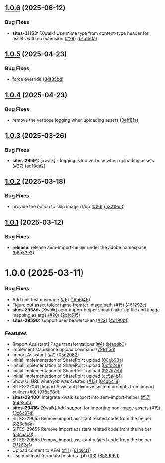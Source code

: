 ## [1.0.6](https://github.com/adobe/aem-import-helper/compare/v1.0.5...v1.0.6) (2025-06-12)


### Bug Fixes

* **sites-31153:** [Xwalk] Use mime type from content-type header for assets with no extension ([#29](https://github.com/adobe/aem-import-helper/issues/29)) ([bebf50a](https://github.com/adobe/aem-import-helper/commit/bebf50a6953926c95e28b82d4d3e567a1587d7fc))

## [1.0.5](https://github.com/adobe/aem-import-helper/compare/v1.0.4...v1.0.5) (2025-04-23)


### Bug Fixes

* force override ([3df35bd](https://github.com/adobe/aem-import-helper/commit/3df35bd062ed6a0b294dc89ad1f724d479d4110e))

## [1.0.4](https://github.com/adobe/aem-import-helper/compare/v1.0.3...v1.0.4) (2025-04-23)


### Bug Fixes

* remove the verbose logging when uploading assets ([3eff81a](https://github.com/adobe/aem-import-helper/commit/3eff81a08acbfa35f892b184e8b10faf3edded37))

## [1.0.3](https://github.com/adobe/aem-import-helper/compare/v1.0.2...v1.0.3) (2025-03-26)


### Bug Fixes

* **sites-29591:** [xwalk] - logging is too verbose when uploading assets ([#27](https://github.com/adobe/aem-import-helper/issues/27)) ([ad13da2](https://github.com/adobe/aem-import-helper/commit/ad13da22b579f226dd51bf0a052146a10f1dab03))

## [1.0.2](https://github.com/adobe/aem-import-helper/compare/v1.0.1...v1.0.2) (2025-03-18)


### Bug Fixes

* provide the option to skip image dl/up ([#26](https://github.com/adobe/aem-import-helper/issues/26)) ([a3219d3](https://github.com/adobe/aem-import-helper/commit/a3219d308c652f868273bcdd0f11bd6efc464f44))

## [1.0.1](https://github.com/adobe/aem-import-helper/compare/v1.0.0...v1.0.1) (2025-03-12)


### Bug Fixes

* **release:** release aem-import-helper under the adobe namespace ([b6b53e2](https://github.com/adobe/aem-import-helper/commit/b6b53e299af399dc6fb11700152fdf9eddea70c3))

# 1.0.0 (2025-03-11)


### Bug Fixes

* Add unit test coverage ([#6](https://github.com/adobe/aem-import-helper/issues/6)) ([16b6146](https://github.com/adobe/aem-import-helper/commit/16b6146e46ab3783ddf031b2868283ca5f4912be))
* Figure out asset folder name from jcr image path ([#15](https://github.com/adobe/aem-import-helper/issues/15)) ([461292c](https://github.com/adobe/aem-import-helper/commit/461292cdbc6c36dac2a2e63af6c6f2134a47c754))
* **sites-29589:** [Xwalk] aem-import-helper should take zip file and image mapping as args ([#20](https://github.com/adobe/aem-import-helper/issues/20)) ([2c1c615](https://github.com/adobe/aem-import-helper/commit/2c1c6157ed773af55897599d239499df458d1ef7))
* **sites-29590:** support user bearer token ([#22](https://github.com/adobe/aem-import-helper/issues/22)) ([4d190b1](https://github.com/adobe/aem-import-helper/commit/4d190b1260dc81315e6537707f075a909f17db43))


### Features

* [Import Assistant] Page transformations ([#4](https://github.com/adobe/aem-import-helper/issues/4)) ([bfacdb0](https://github.com/adobe/aem-import-helper/commit/bfacdb0fe1f18c764f5b490e24dfd6245e9b13f8))
* Implement standalone upload command ([72fd15d](https://github.com/adobe/aem-import-helper/commit/72fd15dad79cd8e4757cfdbf8c400ef2acf318a7))
* Import Assistant ([#7](https://github.com/adobe/aem-import-helper/issues/7)) ([05e2082](https://github.com/adobe/aem-import-helper/commit/05e20828207665fd7db74299d31392fedf95ad20))
* Initial implementation of SharePoint upload ([00eb93a](https://github.com/adobe/aem-import-helper/commit/00eb93afb41f061d755f91d503d4759e5aa1ee44))
* Initial implementation of SharePoint upload ([6cfc248](https://github.com/adobe/aem-import-helper/commit/6cfc248da1d9648712ca305a9367477fa4020db6))
* Initial implementation of SharePoint upload ([927d7eb](https://github.com/adobe/aem-import-helper/commit/927d7ebbf720c350aa3464bb6561ef5bacaecbcd))
* Initial implementation of SharePoint upload ([cc5a4b1](https://github.com/adobe/aem-import-helper/commit/cc5a4b15666cde54a870bd1feb01c369bf9535ed))
* Show UI URL when job was created ([#13](https://github.com/adobe/aem-import-helper/issues/13)) ([04db418](https://github.com/adobe/aem-import-helper/commit/04db41864b551ea88778882b32afcc1ba52c539b))
* SITES-27041 [Import Assistant] Remove system prompts from import builder ([#9](https://github.com/adobe/aem-import-helper/issues/9)) ([978a68d](https://github.com/adobe/aem-import-helper/commit/978a68d8c314f75f4fc46a8fba1be672f43bd326))
* **sites-29400:** integrate xwalk support into aem-import-helper ([#17](https://github.com/adobe/aem-import-helper/issues/17)) ([e4e3afd](https://github.com/adobe/aem-import-helper/commit/e4e3afd0fe42170c0492d4e1a099c95426b81d00))
* **sites-29416:** [Xwalk] Add support for importing non-image assets ([#19](https://github.com/adobe/aem-import-helper/issues/19)) ([3c6c87d](https://github.com/adobe/aem-import-helper/commit/3c6c87d4d8bc2a750b69b5544b4efa6731b40c75))
* SITES-29655 Remove import assistant related code from the helper ([823c56a](https://github.com/adobe/aem-import-helper/commit/823c56a742df981f91a46ee6849a0199eedfe83e))
* SITES-29655 Remove import assistant related code from the helper ([c3caac0](https://github.com/adobe/aem-import-helper/commit/c3caac0baf548fc32e90b56e434252b706be4cad))
* SITES-29655 Remove import assistant related code from the helper ([7f262e1](https://github.com/adobe/aem-import-helper/commit/7f262e1b4cb37027e8e071fa0cf4033b4a2186a4))
* Upload content to AEM ([#11](https://github.com/adobe/aem-import-helper/issues/11)) ([6140cf1](https://github.com/adobe/aem-import-helper/commit/6140cf1ff51efd74f97d6225ad4c122ea5544e77))
* Use multipart formdata to start a job ([#3](https://github.com/adobe/aem-import-helper/issues/3)) ([852d96d](https://github.com/adobe/aem-import-helper/commit/852d96d94f5576d5f622839718670c71730d107e))
